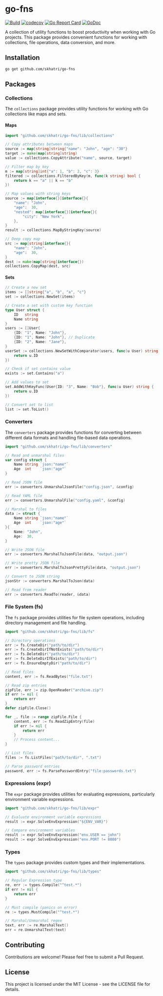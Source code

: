 # go-fns

[![Build](https://github.com/skhatri/go-fns/actions/workflows/build.yml/badge.svg)](https://github.com/skhatri/go-fns/actions/workflows/build.yml)
[![codecov](https://codecov.io/gh/skhatri/go-fns/branch/main/graph/badge.svg)](https://codecov.io/gh/skhatri/go-fns)
[![Go Report Card](https://goreportcard.com/badge/github.com/skhatri/go-fns)](https://goreportcard.com/report/github.com/skhatri/go-fns)
[![GoDoc](https://godoc.org/github.com/skhatri/go-fns?status.svg)](https://godoc.org/github.com/skhatri/go-fns)

A collection of utility functions to boost productivity when working with Go projects. This package provides convenient functions for working with collections, file operations, data conversion, and more.

## Installation

```bash
go get github.com/skhatri/go-fns
```

## Packages

### Collections

The `collections` package provides utility functions for working with Go collections like maps and sets.

#### Maps

```go
import "github.com/skhatri/go-fns/lib/collections"

// Copy attributes between maps
source := map[string]string{"name": "John", "age": "30"}
target := make(map[string]string)
value := collections.CopyAttribute("name", source, target)

// Filter map by key
m := map[string]int{"a": 1, "b": 2, "c": 3}
filtered := collections.FilteredByKey(m, func(k string) bool {
    return k == "a" || k == "b"
})

// Map values with string keys
source := map[interface{}]interface{}{
    "name": "John",
    "age":  30,
    "nested": map[interface{}]interface{}{
        "city": "New York",
    },
}
result := collections.MapByStringKey(source)

// Deep copy map
src := map[string]interface{}{
    "name": "John",
    "age":  30,
}
dest := make(map[string]interface{})
collections.CopyMap(dest, src)
```

#### Sets

```go
// Create a new set
items := []string{"a", "b", "a", "c"}
set := collections.NewSet(items)

// Create a set with custom key function
type User struct {
    ID   string
    Name string
}
users := []User{
    {ID: "1", Name: "John"},
    {ID: "1", Name: "John"}, // Duplicate
    {ID: "2", Name: "Jane"},
}
userSet := collections.NewSetWithComparator(users, func(u User) string {
    return u.ID
})

// Check if set contains value
exists := set.Contains("a")

// Add values to set
set.AddWithKeyFunc(User{ID: "3", Name: "Bob"}, func(u User) string {
    return u.ID
})

// Convert set to list
list := set.ToList()
```

### Converters

The `converters` package provides functions for converting between different data formats and handling file-based data operations.

```go
import "github.com/skhatri/go-fns/lib/converters"

// Read and unmarshal files
var config struct {
    Name string `json:"name"`
    Age  int    `json:"age"`
}

// Read JSON file
err := converters.UnmarshalJsonFile("config.json", &config)

// Read YAML file
err := converters.UnmarshalFile("config.yaml", &config)

// Marshal to files
data := struct {
    Name string `json:"name"`
    Age  int    `json:"age"`
}{
    Name: "John",
    Age:  30,
}

// Write JSON file
err := converters.MarshalToJsonFile(data, "output.json")

// Write pretty JSON file
err := converters.MarshalToJsonPrettyFile(data, "output.json")

// Convert to JSON string
jsonStr := converters.MarshalToJson(data)

// Read from reader
err := converters.ReadTo(reader, &data)
```

### File System (fs)

The `fs` package provides utilities for file system operations, including directory management and file handling.

```go
import "github.com/skhatri/go-fns/lib/fs"

// Directory operations
err := fs.CreateDir("path/to/dir")
err := fs.CreateDirIfNotExists("path/to/dir")
err := fs.DeleteDir("path/to/dir")
err := fs.DeleteDirIfExists("path/to/dir")
err := fs.EnsureEmptyDir("path/to/dir")

// Read files
content, err := fs.ReadBytes("file.txt")

// Read zip entries
zipFile, err := zip.OpenReader("archive.zip")
if err != nil {
    return err
}
defer zipFile.Close()

for _, file := range zipFile.File {
    content, err := fs.ReadZipEntry(file)
    if err != nil {
        return err
    }
    // Process content...
}

// List files
files := fs.ListFiles("path/to/dir", ".txt")

// Parse password entries
password, err := fs.ParsePasswordEntry("file:passwords.txt")
```

### Expressions (expr)

The `expr` package provides utilities for evaluating expressions, particularly environment variable expressions.

```go
import "github.com/skhatri/go-fns/lib/expr"

// Evaluate environment variable expressions
result := expr.SolveEnvExpression("${ENV_VAR}")

// Compare environment variables
result := expr.SolveEnvExpression("env.USER == john")
result := expr.SolveEnvExpression("env.PORT != 8080")
```

### Types

The `types` package provides custom types and their implementations.

```go
import "github.com/skhatri/go-fns/lib/types"

// Regular Expression type
re, err := types.Compile("^test.*")
if err != nil {
    return err
}

// Must compile (panics on error)
re := types.MustCompile("^test.*")

// Marshal/Unmarshal regex
text, err := re.MarshalText()
err = re.UnmarshalText(text)
```

## Contributing

Contributions are welcome! Please feel free to submit a Pull Request.

## License

This project is licensed under the MIT License - see the LICENSE file for details.

